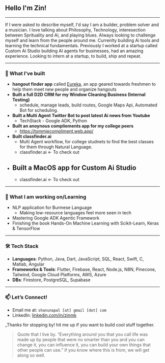 ## Hello I'm Zin!
---

If I were asked to describe myself, I'd say I am a builder, problem solver and a musician. I love talking about Philosophy, Technology, interesection between Sprituality and Ai, and playing blues. Always looking to challenge myself and learn from the people around me. Currenlty building Ai tools and learning the technical fundamentals. Previously I worked at a startup called Custom Ai Studio building AI agents for businesses, had an amazing experience. Looking to intern at a startup, to build, ship and repeat. 

---

### 💼 What I’ve built

- **hangout finder app** called [Eureka](https://eurekastudy.app), an app geared towards freshmen to help them meet new people and organize hangouts
- **Built a full D2D CRM for my Window Cleaning Business (Internal Testing)**
  - schedule, manage leads, build routes, Google Maps Api, Automated Bot for scheduling.
- **Built a Multi Agent Twitter Bot to post latest Ai news from Youtube**
  - TechStack - Google ADK, Python
- **Built an anoynous compliements app for my college peers**
    - https://tommiecompliment.web.app/   
- **Built classfinder.ai**
    - Multi Agent workflow, for college studnets to find the best classes for them through Natural Language.
    - classfinder.ai <- To check out
- **Built a MacOS app for Custom Ai Studio**
    - 
    - classfinder.ai <- To check out  
---

### 🌱 What I am working on/Learning

- NLP application for Burmese Language
    - Making low-resource languages feel more seen in tech
- Mastering Google ADK Agentic Framework
- Finishing the book Hands-On Machine Learning with Scikit-Learn, Keras & TensorFlow

---


### 🛠️ Tech Stack

- **Languages**: Python, Java, Dart, JavaScript, SQL, React, Swift, C, Matlab, Angular
- **Frameworks & Tools**: Flutter, Firebase, React, Node.js, N8N, Pinecone, Tailwind, Google Cloud Platforms, AWS, Azure
- **DBs**: Firestore, PostgreSQL, Supabase
---


### 📫 Let’s Connect!

- Email me at: `shanunapal [at] gmail [dot] com`
- LinkedIn: [linkedin.com/in/zinmk](https://linkedin.com/in/zinmk)

_Thanks for stopping by! hit me up if you want to build cool stuff together.

> Quote that I live by. “Everything around you that you call life was made up by people that were no smarter than you and you can change it, you can influence it, you can build your own things that other people can use.” if you know where this is from, we will get along so well. 
